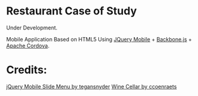 # Restaurant Case of Study #

Under Development.

Mobile Application Based on HTML5 Using [JQuery Mobile](http://jquerymobile.com/) + [Backbone.js](http://documentcloud.github.com/backbone/) + [Apache Cordova](http://incubator.apache.org/cordova/).

Credits:
==============================================
[jQuery Mobile Slide Menu by tegansnyder](https://github.com/tegansnyder/JQuery-Mobile-Slide-Menu)
[Wine Cellar by ccoenraets](https://github.com/ccoenraets/backbone-cellar)